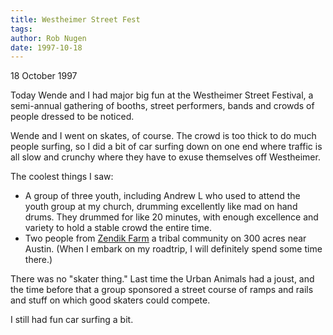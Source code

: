 ```yaml
---
title: Westheimer Street Fest
tags: 
author: Rob Nugen
date: 1997-10-18
---
```


<p class=date>18 October 1997</p>

<p>
Today Wende and I had major big fun at the Westheimer Street Festival, a semi-annual gathering of booths, street performers,  bands and crowds of people dressed to be noticed.
<p>
Wende and I went on skates, of course.  The crowd is too thick to do much people surfing, so I did a bit of car surfing down on one end where traffic is all slow and crunchy where they have to exuse themselves off Westheimer.
<p>
The coolest things I saw:
<ul>
<li>A group of three youth, including Andrew L who used to attend the youth group at my church, drumming excellently like mad on hand drums.  They drummed for like 20 minutes, with enough excellence and variety to hold a stable crowd the entire time.</li>
<li>Two people from <a href=http://www.eden.com/~zendik>Zendik Farm</a> a tribal community on 300 acres near Austin. (When I embark on my roadtrip, I will definitely spend some time there.)</li>
</ul>
<p>
There was no "skater thing." Last time the Urban Animals had a joust, and the time before that a group sponsored a street course of ramps and rails and stuff on which good skaters could compete.
<p>
I still had fun car surfing a bit.
<p>
